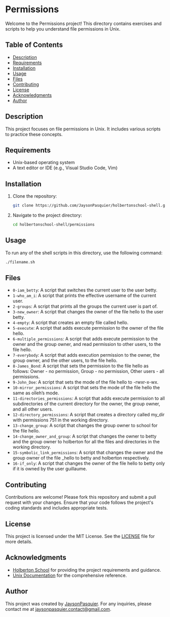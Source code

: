 # Permissions

Welcome to the Permissions project! This directory contains exercises and scripts to help you understand file permissions in Unix.

## Table of Contents
- [Description](#description)
- [Requirements](#requirements)
- [Installation](#installation)
- [Usage](#usage)
- [Files](#files)
- [Contributing](#contributing)
- [License](#license)
- [Acknowledgments](#acknowledgments)
- [Author](#author)

## Description
This project focuses on file permissions in Unix. It includes various scripts to practice these concepts.

## Requirements
- Unix-based operating system
- A text editor or IDE (e.g., Visual Studio Code, Vim)

## Installation
1. Clone the repository:
    ```bash
    git clone https://github.com/JaysonPasquier/holbertonschool-shell.git
    ```
2. Navigate to the project directory:
    ```bash
    cd holbertonschool-shell/permissions
    ```

## Usage
To run any of the shell scripts in this directory, use the following command:
```bash
./filename.sh
```

## Files
- `0-iam_betty`: A script that switches the current user to the user betty.
- `1-who_am_i`: A script that prints the effective username of the current user.
- `2-groups`: A script that prints all the groups the current user is part of.
- `3-new_owner`: A script that changes the owner of the file hello to the user betty.
- `4-empty`: A script that creates an empty file called hello.
- `5-execute`: A script that adds execute permission to the owner of the file hello.
- `6-multiple_permissions`: A script that adds execute permission to the owner and the group owner, and read permission to other users, to the file hello.
- `7-everybody`: A script that adds execution permission to the owner, the group owner, and the other users, to the file hello.
- `8-James_Bond`: A script that sets the permission to the file hello as follows: Owner - no permission, Group - no permission, Other users - all permissions.
- `9-John_Doe`: A script that sets the mode of the file hello to -rwxr-x-wx.
- `10-mirror_permissions`: A script that sets the mode of the file hello the same as olleh’s mode.
- `11-directories_permissions`: A script that adds execute permission to all subdirectories of the current directory for the owner, the group owner, and all other users.
- `12-directory_permissions`: A script that creates a directory called my_dir with permissions 751 in the working directory.
- `13-change_group`: A script that changes the group owner to school for the file hello.
- `14-change_owner_and_group`: A script that changes the owner to betty and the group owner to holberton for all the files and directories in the working directory.
- `15-symbolic_link_permissions`: A script that changes the owner and the group owner of the file _hello to betty and holberton respectively.
- `16-if_only`: A script that changes the owner of the file hello to betty only if it is owned by the user guillaume.

## Contributing
Contributions are welcome! Please fork this repository and submit a pull request with your changes. Ensure that your code follows the project's coding standards and includes appropriate tests.

## License
This project is licensed under the MIT License. See the [LICENSE](../LICENSE) file for more details.

## Acknowledgments
- [Holberton School](https://www.holbertonschool.com/) for providing the project requirements and guidance.
- [Unix Documentation](https://www.gnu.org/software/coreutils/manual/html_node/Directory-Setuid-and-Setgid.html) for the comprehensive reference.

## Author
This project was created by [JaysonPasquier](https://github.com/JaysonPasquier).
For any inquiries, please contact me at jaysonpasquier.contact@gmail.com.
